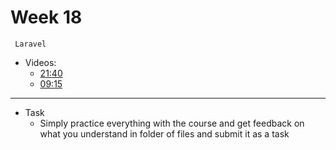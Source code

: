 # Week 18
     Laravel
- Videos:
    - [21:40](https://youtube.com/playlist?list=PLftLUHfDSiZ4GfPZxaFDsA7ejUzD7SpWa&si=jdURIRNoxHBliX7n)
    - [09:15](https://laracasts.com/series/30-days-to-learn-laravel-11)
---
- Task
    - Simply practice everything with the course and get feedback on what you understand in folder of files and submit it as a task